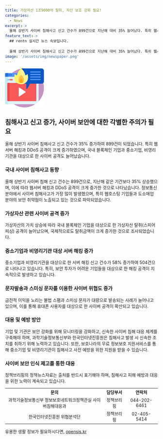 ```yaml
---
title: 가상자산 1조9000억 탈취, 자산 보호 강화 필요!
categories:
  - News
excerpt: >
  올해 상반기 사이버 침해사고 신고 건수가 899건으로 지난해 대비 35% 늘어났다. 특히 웹서버 해킹과 DDoS 공격이 크게 증가했고, 국내 블록체인 기업과 중소기업, 비영리기관을 향한 공격이 늘어났다. 랜섬웨어 침해사고 중 중소기업과 중견기업을 대상으로 하는 비중이 93.5%에 달하며, 가상자산을 노리는 해킹 공격도 급증했다. 보안 강화와 신속한 대응이 필요하며, KISA의 지원 서비스와 주의가 필요하다고 과기정통부가 강조했다.
feature_text: >
  ## rentn 실시간 뉴스 속보입니다.

  올해 상반기 사이버 침해사고 신고 건수가 899건으로 지난해 대비 35% 늘어났다. 특히 웹서버 해킹과 DDoS 공격이 크게 증가했고, 국내 블록체인 기업과 중소기업, 비영리기관을 향한 공격이 늘어났다. 랜섬웨어 침해사고 중 중소기업과 중견기업을 대상으로 하는 비중이 93.5%에 달하며, 가상자산을 노리는 해킹 공격도 급증했다. 보안 강화와 신속한 대응이 필요하며, KISA의 지원 서비스와 주의가 필요하다고 과기정통부가 강조했다.
image: '/assets/img/newspaper.png'
---
```


<p><img src="/assets/img/news.png" alt="rentncar 속보" /></p>

<h2 data-ke-size="size26">침해사고 신고 증가, 사이버 보안에 대한 각별한 주의가 필요</h2>

<p data-ke-size="size16">올해 상반기 사이버 침해사고 신고 건수가 35% 증가하여 899건이 되었습니다. 특히 웹서버 해킹과 DDoS 공격이 크게 증가하였으며, 국내 블록체인 기업과 중소기업, 비영리기관을 대상으로 한 사이버 공격도 늘어났습니다.</p>

<h3 data-ke-size="size24">국내 사이버 침해사고 동향</h3>

<p data-ke-size="size16">올해 상반기 사이버 침해 신고 건수는 899건으로, 지난해 같은 기간보다 35% 상승했으며, 이에 따라 웹서버 해킹과 DDoS 공격이 크게 증가한 것으로 나타났습니다. 정보통신 분야에서 사이버 침해사고가 가장 많이 발생했으며, 특히 웹호스팅 기업들과 도소매업 분야의 보안 취약점이 노출되고 있는 것으로 파악되었습니다.</p>

<h3 data-ke-size="size24">가상자산 관련 사이버 공격 증가</h3>

<p data-ke-size="size16">가상자산의 가치 상승에 따라 국내 블록체인 기업을 대상으로 한 가상자산 탈취(스피어피싱) 공격이 늘어났으며, 국제적으로도 탈취금액이 크게 증가한 것으로 조사되었습니다.</p>

<h3 data-ke-size="size24">중소기업과 비영리기관 대상 서버 해킹 증가</h3>

<p data-ke-size="size16">중소기업과 비영리기관을 대상으로 한 서버 해킹 신고 건수가 58% 증가하여 504건으로 나타나고 있습니다. 특히, 보안 투자가 어려운 기업들을 대상으로 한 해킹 공격이 지속적으로 발생하고 있습니다.</p>

<h3 data-ke-size="size24">문자발송과 스미싱 문자를 이용한 사이버 위협도 증가</h3>

<p data-ke-size="size16">금전적 이익을 노리는 불법 스팸과 스미싱 문자가 대량으로 발송되는 사례가 늘어나고 있으며, 이를 통해 휴대폰 사용자를 대상으로 한 사이버 공격이 확산되고 있습니다.</p>

<h3 data-ke-size="size24">대응 및 예방 방안</h3>

<p data-ke-size="size16">기업 및 기관은 보안 강화를 위해 모니터링을 강화하고, 신속한 사이버 침해 대응 체계를 구축해야 하며, 과학기술정보통신부와 한국인터넷진흥원은 침해사고 발생 시 신속한 조치를 취하기 위해 노력하고 있습니다. 또한, 보호나라의 무료 정보보호 지원서비스를 통해 중소기업 및 비영리기관이 침해사고 사전 예방을 위한 지원을 받을 수 있습니다.</p>

<h3 data-ke-size="size24">사이버 보안 인식 제고를 통한 대응</h3>

<p data-ke-size="size16">정책브리핑의 정책뉴스자료는 출처를 반드시 표기해야 하며, 침해사고 피해 예방과 대응을 위한 노력이 계속되고 있습니다.</p>

<table>
    <tr>
        <td style="text-align: center; height: 17px;"><b>문의</b></td>
        <td style="text-align: center; height: 17px;"><b>담당부서</b></td>
        <td style="text-align: center; height: 17px;"><b>연락처</b></td>
    </tr>
    <tr>
        <td style="text-align: center; height: 17px;">과학기술정보통신부 정보보호네트워크정책관실 사이버침해대응과</td>
        <td style="text-align: center; height: 17px;">정책브리핑</td>
        <td style="text-align: center; height: 17px;">044-202-6461</td>
    </tr>
    <tr>
        <td style="text-align: center; height: 17px;">한국인터넷진흥원 위협분석단</td>
        <td style="text-align: center; height: 17px;">정책브리핑</td>
        <td style="text-align: center; height: 17px;">02-405-5414</td>
    </tr>
</table>
유용한 생활 정보가 필요하시다면, <a href="https://opensis.kr" rel="dofollow">opensis.kr</a>


